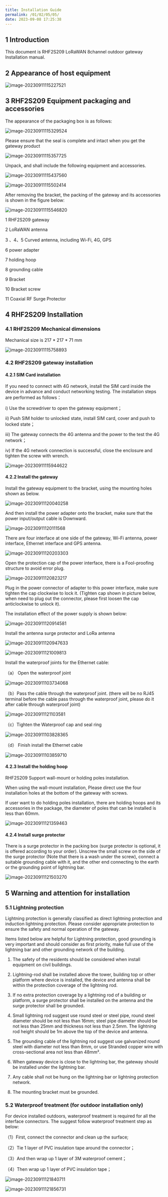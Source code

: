 ```yaml
---
title: Installation Guide
permalink: /01/02/05/05/
date: 2023-09-08 17:25:38
---
```


## 1 Introduction

This document is RHF2S209 LoRaWAN 8channel outdoor gateway Installation manual.

## 2 Appearance of host equipment

![image-20230911115227521](https://wiki.risinghf.com/upload/img/92210b694f8ca6a0be5acb6eac3710c2.png)

## 3 RHF2S209 Equipment packaging and accessories

The appearance of the packaging box is as follows:

![image-20230911115329524](https://wiki.risinghf.com/upload/img/f0fa81e21f295b9461c69c3a429a32ed.png)

Please ensure that the seal is complete and intact when you get the gateway product

![image-20230911115357725](https://wiki.risinghf.com/upload/img/45a33cee1f5cebbfe1307afc03a83198.png)

Unpack, and shall include the following equipment and accessories.

![image-20230911115437560](https://wiki.risinghf.com/upload/img/2552c010d34cf778347a872bf190c321.png)

![image-20230911115502414](https://wiki.risinghf.com/upload/img/7318b93a79177ba345467d38117b7f8d.png)

After removing the bracket, the packing of the gateway and its accessories is shown in the figure below:

![image-20230911115546820](https://wiki.risinghf.com/upload/img/7019c8e068b34cb0b860234a8f5d307b.png)

1 RHF2S209 gateway

2 LoRaWAN antenna

3 、4、5 Curved antenna, including Wi-Fi, 4G, GPS

6 power adapter

7 holding hoop

8  grounding cable 

9 Bracket

10 Bracket screw

11 Coaxial RF Surge Protector

## 4 RHF2S209 Installation

### 4.1 RHF2S209 Mechanical dimensions

Mechanical size is 217 * 217 * 71 mm

![image-20230911115758893](https://wiki.risinghf.com/upload/img/fef9a8657c58bc880f55828eeea90231.png)

### 4.2 RHF2S209 gateway installation

#### 4.2.1 SIM Card installation

If you need to connect with 4G network, install the SIM card inside the device in advance and conduct networking testing. The installation steps are performed as follows：

i) Use the screwdriver to open the gateway equipment； 

ii) Push SIM holder to unlocked state, install SIM card, cover and push to locked state； 

iii) The gateway connects the 4G antenna and the power to the test the 4G network； 

iv) If the 4G network connection is successful, close the enclosure and tighten the screw with wrench.

![image-20230911115944622](https://wiki.risinghf.com/upload/img/8880c539daf0735eb025d0a1cfcebd9e.png)

#### 4.2.2 Install the gateway

Install the gateway equipment to the bracket, using the mounting holes shown as below.

![image-20230911120040258](https://wiki.risinghf.com/upload/img/7acd657d930cfec26551aec0b66a373b.png)

And then install the power adapter onto the bracket, make sure that the power input/output cable is Downward.

![image-20230911120111568](https://wiki.risinghf.com/upload/img/28c1545b7c85bcc097a0d9bdddacc090.png)

There are four interface at one side of the gateway, Wi-Fi antenna, power interface, Ethernet interface and GPS antenna.

![image-20230911120203303](https://wiki.risinghf.com/upload/img/e6d50c564487e0dfc2aca70585a4df61.png)

Open the protection cap of the power interface, there is a Fool-proofing structure to avoid error plug.

![image-20230911120823217](https://wiki.risinghf.com/upload/img/156ec298d5084aeb70be981081125e4f.png)

Plug in the power connector of adapter to this power interface, make sure tighten the cap clockwise to lock it. (Tighten cap shown in picture below, when need to plug out the connector, please first loosen the cap anticlockwise to unlock it). 

The installation effect of the power supply is shown below:

![image-20230911120914581](https://wiki.risinghf.com/upload/img/265dbe000ecc5974e96c9281f41c7106.png)

Install the antenna surge protector and LoRa antenna

![image-20230911120947633](https://wiki.risinghf.com/upload/img/afedf3c9e70068e24e48aabbef365eb7.png)

![image-20230911121009813](https://wiki.risinghf.com/upload/img/8e7424051dcac44e92740f51ed2238a1.png)

Install the waterproof joints for the Ethernet cable:

（a） Open the waterproof joint

![image-20230911103734068](https://wiki.risinghf.com/upload/img/e9fa3a614814aa0c83a0fd3ac19e1513.png)

（b）Pass the cable through the waterproof joint. (there will be no RJ45 terminal before the cable pass through the waterproof joint, please do it after cable through waterproof joint)

![image-20230911121103581](https://wiki.risinghf.com/upload/img/c5b35eefebaa7284a3e4d0f7658a975f.png)

（c）Tighten the Waterproof cap and seal ring

![image-20230911103828365](https://wiki.risinghf.com/upload/img/ccf6956a141cbcf6c4fe2853df281bd5.png)

（d） Finish install the Ethernet cable

![image-20230911103859710](https://wiki.risinghf.com/upload/img/c6db63939025dcd5a3a79b6636d9ce8f.png)

#### 4.2.3 Install the holding hoop

RHF2S209 Support wall-mount or holding poles installation. 

When using the wall-mount installation, Please direct use the four installation holes at the bottom of the gateway with screws.

If user want to do holding poles installation, there are holding hoops and its accessories in the package, the diameter of poles that can be installed is less than 60mm.

![image-20230911121359463](https://wiki.risinghf.com/upload/img/fa09b3bceb0ad01e66e73696d5d9b756.png)

#### 4.2.4 Install surge protector

There is a surge protector in the packing box (surge protector is optional, it is offered according to your order). Unscrew the small screw on the side of the surge protector (Note that there is a wash under the screw), connect a suitable grounding cable with it, and the other end connecting to the earth or the grounding point of lightning bar.

![image-20230911121503270](https://wiki.risinghf.com/upload/img/35c2f4758dc5016ea769e8d9c82bcfe6.png)

## 5 Warning and attention for installation

### 5.1 Lightning protection

Lightning protection is generally classified as direct lightning protection and induction lightning protection. Please consider appropriate protection to ensure the safety and normal operation of the gateway. 

Items listed below are helpful for Lightning protection, good grounding is very important and should consider as first priority, make full use of the lightning bar and other grounding network of the building. 

1. The safety of the residents should be considered when install equipment on civil buildings.
2. Lightning-rod shall be installed above the tower, building top or other platform where device is installed, the device and antenna shall be within the protection coverage of the lightning rod.

3. If no extra protection coverage by a lightning rod of a building or platform, a surge protector shall be installed on the antenna and the surge protector shall be grounded.
4. Small lightning rod suggest use round steel or steel pipe, round steel diameter should be not less than 16mm; steel pipe diameter should be not less than 25mm and thickness not less than 2.5mm. The lightning rod height should be 1m above the top of the device and antenna.
5. The grounding cable of the lightning rod suggest use galvanized round steel with diameter not less than 8mm, or use Stranded copper wire with cross-sectional area not less than 48mm².
6. When gateway device is close to the lightning bar, the gateway should be installed under the lightning bar.
7. Any cable shall not be hung on the lightning bar or lightning protection network.
8. The mounting bracket must be grounded.

### 5.2 Waterproof treatment (for outdoor installation only)

For device installed outdoors, waterproof treatment is required for all the interface connectors. The suggest follow waterproof treatment step as below:

（1）First, connect the connector and clean up the surface;

（2）Tie 1 layer of PVC insulation tape around the connector；

（3）And then wrap up 1 layer of 3M waterproof cement；

（4）Then wrap up 1 layer of PVC insulation tape；

![image-20230911121840711](https://wiki.risinghf.com/upload/img/c7a9d63908410629956cb738a37ee574.png)

![image-20230911121856731](https://wiki.risinghf.com/upload/img/0784b7e2fe82daf2754a2ca332d7c6d2.png)
